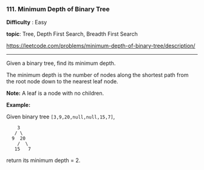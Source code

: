 ### 111. Minimum Depth of Binary Tree 

**Difficulty** : Easy

**topic**: Tree, Depth First Search, Breadth First Search

https://leetcode.com/problems/minimum-depth-of-binary-tree/description/

***

Given a binary tree, find its minimum depth.

The minimum depth is the number of nodes along the shortest path from the root node down to the nearest leaf node.

**Note:** A leaf is a node with no children.

**Example:**

Given binary tree `[3,9,20,null,null,15,7]`,

```
    3
   / \
  9  20
    /  \
   15   7
```

return its minimum depth = 2.